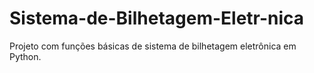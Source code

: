 # Sistema-de-Bilhetagem-Eletr-nica
Projeto com funções básicas de sistema de bilhetagem eletrônica em Python.
